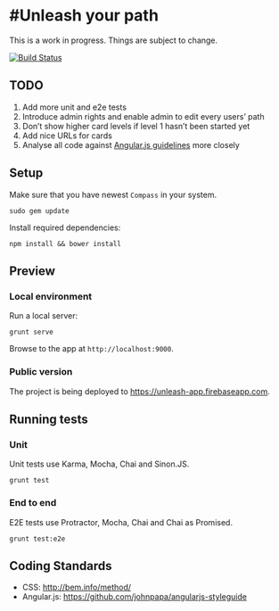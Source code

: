 # #Unleash your path

This is a work in progress. Things are subject to change.

[![Build Status](https://travis-ci.org/x-team/unleash.svg?branch=master)](https://travis-ci.org/x-team/unleash)

## TODO

1. Add more unit and e2e tests
2. Introduce admin rights and enable admin to edit every users’ path
3. Don’t show higher card levels if level 1 hasn’t been started yet
4. Add nice URLs for cards
5. Analyse all code against [Angular.js guidelines](#coding-standards) more closely

## Setup

Make sure that you have newest `Compass` in your system.

```
sudo gem update
```

Install required dependencies:

```
npm install && bower install
```

## Preview 

### Local environment

Run a local server:

```
grunt serve
```

Browse to the app at `http://localhost:9000`.

### Public version

The project is being deployed to https://unleash-app.firebaseapp.com.

## Running tests

### Unit

Unit tests use Karma, Mocha, Chai and Sinon.JS.

```
grunt test
```

### End to end

E2E tests use Protractor, Mocha, Chai and Chai as Promised.

```
grunt test:e2e
```

## Coding Standards

* CSS: http://bem.info/method/
* Angular.js: https://github.com/johnpapa/angularjs-styleguide
